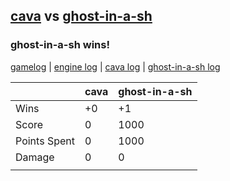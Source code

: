 ## [cava](<../../cava/README.md>) vs [ghost-in-a-sh](<../../ghost-in-a-sh/README.md>)
### ghost-in-a-sh wins!

[gamelog](<gamelog.json>) | [engine log](<engine>) | [cava log](<cava>) | [ghost-in-a-sh log](<ghost-in-a-sh>)

|              | cava | ghost-in-a-sh |
| ------------ | ---- | ------------- |
| Wins         |   +0 |            +1 |
| Score        |    0 |          1000 |
| Points Spent |    0 |          1000 |
| Damage       |    0 |             0 |
|              |      |               |

